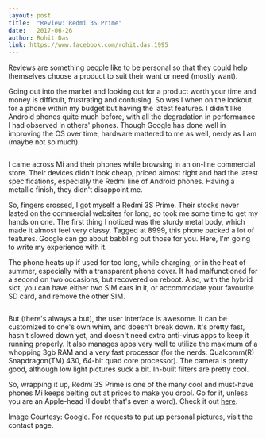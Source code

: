 ```yaml
---
layout: post
title:  "Review: Redmi 3S Prime"
date:   2017-06-26
author: Rohit Das
link: https://www.facebook.com/rohit.das.1995
---
```


<p class="intro"><span class="dropcap">R</span>eviews are something people like to be personal so that they could help themselves choose a product to suit their want or need (mostly want).</p>

Going out into the market and looking out for a product worth your time and money is difficult, frustrating and confusing. So was I when on the lookout for a phone within my budget but having the latest features. I didn't like Android phones quite much before, with all the degradation in performance I had observed in others' phones. Though Google has done well in improving the OS over time, hardware mattered to me as well, nerdy as I am (maybe not so much).

<img src="{{ 'https://www.android.com/static/2016/img/share/andy-lg.png' }}" alt="">

I came across Mi and their phones while browsing in an on-line commercial store. Their devices didn't look cheap, priced almost right and had the latest specifications, especially the Redmi line of Android phones. Having a metallic finish, they didn't disappoint me.

So, fingers crossed, I got myself a Redmi 3S Prime. Their stocks never lasted on the commercial websites for long, so took me some time to get my hands on one. The first thing I noticed was the sturdy metal body, which made it almost feel very classy. Tagged at 8999, this phone packed a lot of features. Google can go about babbling out those for you. Here, I'm going to write my experience with it.

The phone heats up if used for too long, while charging, or in the heat of summer, especially with a transparent phone cover. It had malfunctioned for a second on two occasions, but recovered on reboot. Also, with the hybrid slot, you can have either two SIM cars in it, or accommodate your favourite SD card, and remove the other SIM.

<img src="{{ 'https://img01.ibnlive.in/ibnlive/uploads/2016/08/redmi-3s-prime-030817.jpg' }}" alt="">

But (there's always a but), the user interface is awesome. It can be customized to one's own whim, and doesn't break down. It's pretty fast, hasn't slowed down yet, and doesn't need extra anti-virus apps to keep it running properly. It also manages apps very well to utilize the maximum of a whopping 3gb RAM and a very fast processor (for the nerds: Qualcomm(R) Snapdragon(TM) 430, 64-bit quad core processor). The camera is pretty good, although low light pictures suck a bit. In-built filters are pretty cool.

So, wrapping it up, Redmi 3S Prime is one of the many cool and must-have phones Mi keeps belting out at prices to make you drool. Go for it, unless you are an Apple-head (I doubt that's even a word). Check it out <a href="http://www.mi.com/in/redmi3s/">here</a>.

Image Courtesy: Google. For requests to put up personal pictures, visit the contact page.
